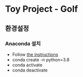 # Toy Project - Golf

## 환경설정

### Anaconda 설치
- Follow [the instructions](https://ieworld.tistory.com/12)
- conda create -n <name> python=3.8
- conda activate <name>
- conda deactivate <name>
